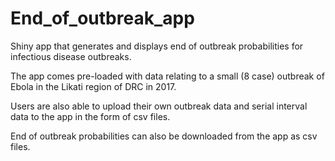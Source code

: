 # End_of_outbreak_app
Shiny app that generates and displays end of outbreak probabilities for infectious disease outbreaks.  

The app comes pre-loaded with data relating to a small (8 case) outbreak of Ebola in the Likati region of DRC in 2017.  

Users are also able to upload their own outbreak data and serial interval data to the app in the form of csv files.  

End of outbreak probabilities can also be downloaded from the app as csv files.
